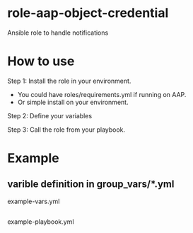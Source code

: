 # role-aap-object-credential
Ansible role to handle notifications

# How to use

Step 1: Install the role in your environment.
   - You could have roles/requirements.yml if running on AAP.
   - Or simple install on your environment.

Step 2: Define your variables

Step 3: Call the role from your playbook.

# Example

## varible definition in group_vars/*.yml
example-vars.yml
  
##
example-playbook.yml
